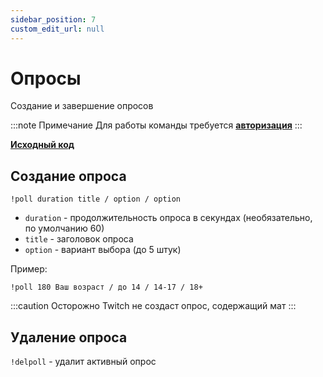 ```yaml
---
sidebar_position: 7
custom_edit_url: null
---
```


# Опросы

Создание и завершение опросов

:::note Примечание
Для работы команды требуется **[авторизация](../auth.md)**
:::

**[Исходный код](https://github.com/Relanit/ModBoty/blob/master/ModBoty/cogs/polls.py)**

## Создание опроса
`!poll duration title / option / option`
- `duration` - продолжительность опроса в секундах (необязательно, по умолчанию 60)
- `title` - заголовок опроса
- `option` - вариант выбора (до 5 штук)

Пример:
```
!poll 180 Ваш возраст / до 14 / 14-17 / 18+
```

:::caution Осторожно
Twitch не создаст опрос, содержащий мат
:::

## Удаление опроса
`!delpoll` - удалит активный опрос